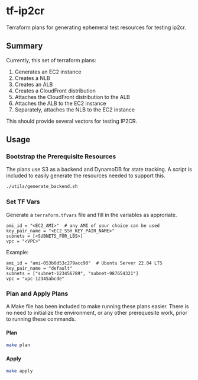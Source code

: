 # tf-ip2cr

Terraform plans for generating ephemeral test resources for testing ip2cr.

## Summary

Currently, this set of terraform plans:

1. Generates an EC2 instance
1. Creates a NLB
1. Creates an ALB
1. Creates a CloudFront distribution
1. Attaches the CloudFront distribution to the ALB
1. Attaches the ALB to the EC2 instance
1. Separately, attaches the NLB to the EC2 instance

This should provide several vectors for testing IP2CR.

## Usage

### Bootstrap the Prerequisite Resources

The plans use S3 as a backend and DynamoDB for state tracking. A script is included to easily generate the resources needed to support this.

```bash
./utils/generate_backend.sh
```

### Set TF Vars

Generate a `terraform.tfvars` file and fill in the variables as approriate.

```hcl
ami_id = "<EC2_AMI>"  # any AMI of your choice can be used
key_pair_name = "<EC2_SSH_KEY_PAIR_NAME>"
subnets = [<SUBNETS_FOR_LBS>]
vpc = "<VPC>"
```

Example:

```text
ami_id = "ami-053b0d53c279acc90"  # Ubuntu Server 22.04 LTS
key_pair_name = "default"
subnets = ["subnet-123456789", "subnet-987654321"]
vpc = "vpc-12345abcde"
```

### Plan and Apply Plans

A Make file has been included to make running these plans easier. There is no need to initialize the environment, or any other prerequesite work, prior to running these commands.

#### Plan

```bash
make plan
```

#### Apply

```bash
make apply
```
